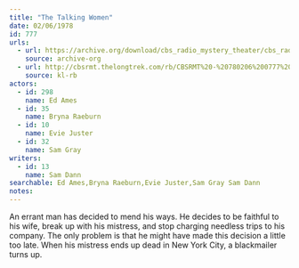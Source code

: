 ```yaml
---
title: "The Talking Women"
date: 02/06/1978
id: 777
urls: 
  - url: https://archive.org/download/cbs_radio_mystery_theater/cbs_radio_mystery_theater-0751-0800.zip/cbs_radio_mystery_theater-0751-0800%2Fcbsrmt_0777_the_talking_women.mp3
    source: archive-org
  - url: http://cbsrmt.thelongtrek.com/rb/CBSRMT%20-%20780206%200777%20The%20Talking%20Women_WLNH-FM_rb.mp3
    source: kl-rb
actors:  
  - id: 298
    name: Ed Ames  
  - id: 35
    name: Bryna Raeburn  
  - id: 10
    name: Evie Juster  
  - id: 32
    name: Sam Gray
writers:  
  - id: 13
    name: Sam Dann
searchable: Ed Ames,Bryna Raeburn,Evie Juster,Sam Gray Sam Dann
notes:  
---
```

An errant man has decided to mend his ways. He decides to be faithful to his wife, break up with his mistress, and stop charging needless trips to his company. The only problem is that he might have made this decision a little too late. When his mistress ends up dead in New York City, a blackmailer turns up.